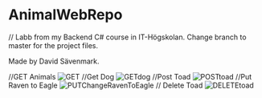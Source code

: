 # AnimalWebRepo
// Labb from my Backend C# course in IT-Högskolan. Change branch to master for the project files.

Made by David Sävenmark.

//GET Animals
![GET](https://user-images.githubusercontent.com/71319396/146656290-27b37199-408e-4d3f-b6e6-0820f1667975.png)
//Get Dog
![GETdog](https://user-images.githubusercontent.com/71319396/146656340-89bbaa4c-aed1-4218-866a-e42c1fae14fb.png)
//Post Toad
![POSTtoad](https://user-images.githubusercontent.com/71319396/146656503-6fb1360e-affd-4946-be6f-e4b6b655c721.png)
//Put Raven to Eagle
![PUTChangeRavenToEagle](https://user-images.githubusercontent.com/71319396/146656487-d3309841-5243-408f-98ef-866438e57e27.png)
// Delete Toad
![DELETEtoad](https://user-images.githubusercontent.com/71319396/146656539-05622caa-e895-486f-a8da-a7cc694af3af.png)


